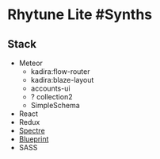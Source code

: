 # Rhytune Lite #Synths

## Stack

* Meteor
  * kadira:flow-router
  * kadira:blaze-layout
  * accounts-ui
  * ? collection2
  * SimpleSchema
* React
* Redux
* [Spectre](https://picturepan2.github.io/spectre/index.html)
* [Blueprint](https://blueprintjs.com/docs/)
* SASS